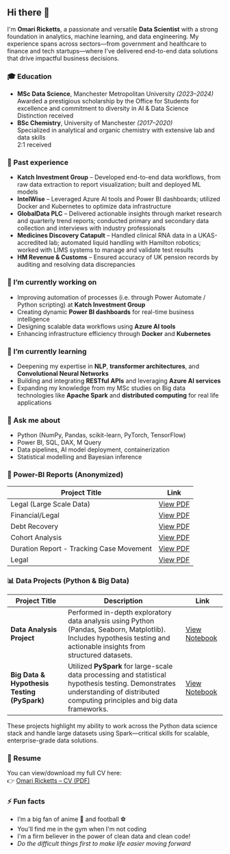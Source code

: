 ## Hi there 👋

I'm **Omari Ricketts**, a passionate and versatile **Data Scientist** with a strong foundation in analytics, machine learning, and data engineering. My experience spans across sectors—from government and healthcare to finance and tech startups—where I've delivered end-to-end data solutions that drive impactful business decisions.

### 🎓 Education
- **MSc Data Science**, Manchester Metropolitan University *(2023–2024)*  
  Awarded a prestigious scholarship by the Office for Students for excellence and commitment to diversity in AI & Data Science  
  Distinction received
- **BSc Chemistry**, University of Manchester *(2017–2020)*  
  Specialized in analytical and organic chemistry with extensive lab and data skills  
  2:1 received

### 💼 Past experience
- **Katch Investment Group** – Developed end-to-end data workflows, from raw data extraction to report visualization; built and deployed ML models  
- **IntelWise** – Leveraged Azure AI tools and Power BI dashboards; utilized Docker and Kubernetes to optimize data infrastructure  
- **GlobalData PLC** – Delivered actionable insights through market research and quarterly trend reports; conducted primary and secondary data collection and interviews with industry professionals  
- **Medicines Discovery Catapult** – Handled clinical RNA data in a UKAS-accredited lab; automated liquid handling with Hamilton robotics; worked with LIMS systems to manage and validate test results  
- **HM Revenue & Customs** – Ensured accuracy of UK pension records by auditing and resolving data discrepancies

### 🔭 I’m currently working on
- Improving automation of processes (i.e. through Power Automate / Python scripting) at **Katch Investment Group**  
- Creating dynamic **Power BI dashboards** for real-time business intelligence  
- Designing scalable data workflows using **Azure AI tools**  
- Enhancing infrastructure efficiency through **Docker** and **Kubernetes**

### 🌱 I’m currently learning
- Deepening my expertise in **NLP**, **transformer architectures**, and **Convolutional Neural Networks**  
- Building and integrating **RESTful APIs** and leveraging **Azure AI services**  
- Expanding my knowledge from my MSc studies on Big data technologies like **Apache Spark** and **distributed computing** for real life applications

### 💬 Ask me about
- Python (NumPy, Pandas, scikit-learn, PyTorch, TensorFlow)  
- Power BI, SQL, DAX, M Query  
- Data pipelines, AI model deployment, containerization  
- Statistical modelling and Bayesian inference  

### 🚀 Power-BI Reports (Anonymized)

| Project Title | Link |
|---------------|------|
| Legal (Large Scale Data) | [View PDF](https://github.com/oricketts20/oricketts20/blob/main/hpanon.pdf) |
| Financial/Legal | [View PDF](https://github.com/oricketts20/oricketts20/blob/main/Sen%20anon.pdf) |
| Debt Recovery  | [View PDF](https://github.com/oricketts20/oricketts20/blob/main/AG%20ANON.pdf) |
| Cohort Analysis | [View PDF](https://github.com/oricketts20/oricketts20/blob/main/cpanon1.pdf) |
| Duration Report - Tracking Case Movement | [View PDF](https://github.com/oricketts20/oricketts20/blob/main/planon.pdf) |
| Legal | [View PDF](https://github.com/oricketts20/oricketts20/blob/main/pcanon.pdf) |

### 📊 Data Projects (Python & Big Data)

| Project Title | Description | Link |
|---------------|-------------|------|
| **Data Analysis Project** | Performed in-depth exploratory data analysis using Python (Pandas, Seaborn, Matplotlib). Includes hypothesis testing and actionable insights from structured datasets. | [View Notebook](https://github.com/oricketts20/oricketts20/blob/main/Data%20Analysis%20Project.ipynb) |
| **Big Data & Hypothesis Testing (PySpark)** | Utilized **PySpark** for large-scale data processing and statistical hypothesis testing. Demonstrates understanding of distributed computing principles and big data frameworks. | [View Notebook](https://github.com/oricketts20/oricketts20/blob/main/PYSPARK%20Big%20Data%20project%20and%20Hypothesis%20Testing.ipynb) |

These projects highlight my ability to work across the Python data science stack and handle large datasets using Spark—critical skills for scalable, enterprise-grade data solutions.

### 📄 Resume

You can view/download my full CV here:  
👉 [Omari Ricketts – CV (PDF)](https://github.com/oricketts20/oricketts20/blob/main/omari.pdf)

### ⚡ Fun facts
- I’m a big fan of anime 🎥 and football ⚽  
- You'll find me in the gym when I'm not coding  
- I'm a firm believer in the power of clean data and clean code!  
- *Do the difficult things first to make life easier moving forward*




